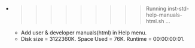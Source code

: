 * >>>>>>>>> Running inst-std-help-manuals-html.sh ...
  * Add user & developer manuals(html) in Help menu.
  * Disk size = 3122360K. Space Used = 76K. Runtime = 00:00:00:01.

